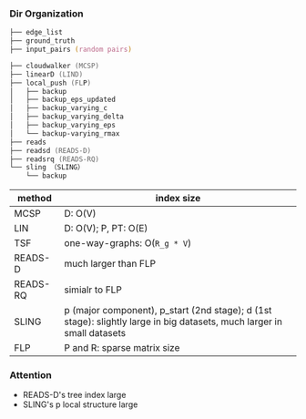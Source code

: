 ### Dir Organization

```zsh
├── edge_list
├── ground_truth
├── input_pairs (random pairs)

├── cloudwalker (MCSP)
├── linearD (LIND)
├── local_push (FLP)
│   ├── backup
│   ├── backup_eps_updated
│   ├── backup_varying_c
│   ├── backup_varying_delta
│   ├── backup_varying_eps
│   └── backup-varying_rmax
├── reads
├── readsd (READS-D)
├── readsrq (READS-RQ)
└── sling （SLING）
    └── backup
```

method | index size
--- | ---
MCSP | D: O(V)
LIN  | D: O(V); P, PT: O(E)
TSF  | one-way-graphs: O(`R_g * V`)
READS-D | much larger than FLP
READS-RQ | simialr to FLP
SLING    | p (major component), p_start (2nd stage); d (1st stage): slightly large in big datasets, much larger in small datasets
FLP      | P and R: sparse matrix size

### Attention

* READS-D's tree index large
* SLING's p local structure large
